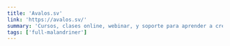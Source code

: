 ```yaml
---
title: 'Avalos.sv'
link: 'https://avalos.sv/'
summary: 'Cursos, clases online, webinar, y soporte para aprender a crear y gestionar tus WordPress en tu propio Hosting VPS'
tags: ['full-malandriner']
---
```

